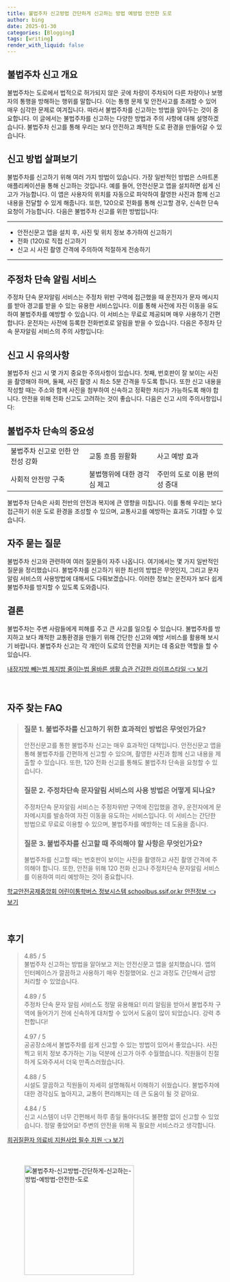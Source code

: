 ```yaml
---
title: 불법주차 신고방법 간단하게 신고하는 방법 예방법 안전한 도로
author: bing
date: 2025-01-30
categories: [Blogging]
tags: [writing]
render_with_liquid: false
---
```



<h2 id='불법주차 신고 개요'>불법주차 신고 개요</h2>

<p>불법주차는 도로에서 법적으로 허가되지 않은 곳에 차량이 주차되어 다른 차량이나 보행자의 통행을 방해하는 행위를 말합니다. 이는 통행 문제 및 안전사고를 초래할 수 있어 매우 심각한 문제로 여겨집니다. 따라서 불법주차를 신고하는 방법을 알아두는 것이 중요합니다. 이 글에서는 불법주차를 신고하는 다양한 방법과 주의 사항에 대해 설명하겠습니다. 불법주차 신고를 통해 우리는 보다 안전하고 쾌적한 도로 환경을 만들어갈 수 있습니다.</p>

<h2 id='신고 방법 살펴보기'>신고 방법 살펴보기</h2>

<p>불법주차를 신고하기 위해 여러 가지 방법이 있습니다. 가장 일반적인 방법은 스마트폰 애플리케이션을 통해 신고하는 것입니다. 예를 들어, 안전신문고 앱을 설치하면 쉽게 신고가 가능합니다. 이 앱은 사용자의 위치를 자동으로 파악하여 촬영한 사진과 함께 신고 내용을 전달할 수 있게 해줍니다. 또한, 120으로 전화를 통해 신고할 경우, 신속한 단속 요청이 가능합니다. 다음은 불법주차 신고를 위한 방법입니다:</p>

<hr />

<ul>
    <li>안전신문고 앱을 설치 후, 사진 및 위치 정보 추가하여 신고하기</li>
    <li>전화 (120)로 직접 신고하기</li>
    <li>신고 시 사진 촬영 간격에 주의하여 적절하게 전송하기</li>
</ul>

<hr />

<h2 id='주정차 단속 알림 서비스'>주정차 단속 알림 서비스</h2>

<p>주정차 단속 문자알림 서비스는 주정차 위반 구역에 접근했을 때 운전자가 문자 메시지를 받아 경고를 받을 수 있는 유용한 서비스입니다. 이를 통해 사전에 자진 이동을 유도하여 불법주차를 예방할 수 있습니다. 이 서비스는 무료로 제공되며 매우 사용하기 간편합니다. 운전자는 사전에 등록한 전화번호로 알림을 받을 수 있습니다. 다음은 주정차 단속 문자알림 서비스의 주의 사항입니다:</p>

<h2 id='신고 시 유의사항'>신고 시 유의사항</h2>

<p>불법주차 신고 시 몇 가지 중요한 주의사항이 있습니다. 첫째, 번호판이 잘 보이는 사진을 촬영해야 하며, 둘째, 사진 촬영 시 최소 5분 간격을 두도록 합니다. 또한 신고 내용을 작성할 때는 주소와 함께 사진을 첨부하여 신속하고 정확한 처리가 가능하도록 해야 합니다. 안전을 위해 전화 신고도 고려하는 것이 좋습니다. 다음은 신고 시의 주의사항입니다:</p>

<h2 id='불법주차 단속의 중요성'>불법주차 단속의 중요성</h2>

<table>
    <tr>
        <td>불법주차 신고로 인한 안전성 강화</td>
        <td>교통 흐름 원활화</td>
        <td>사고 예방 효과</td>
    </tr>
    <tr>
        <td>사회적 안전망 구축</td>
        <td>불법행위에 대한 경각심 제고</td>
        <td>주민의 도로 이용 편의성 증대</td>
    </tr>
</table>

<p>불법주차 단속은 사회 전반의 안전과 복지에 큰 영향을 미칩니다. 이를 통해 우리는 보다 접근하기 쉬운 도로 환경을 조성할 수 있으며, 교통사고를 예방하는 효과도 기대할 수 있습니다.</p>

<h2 id='자주 묻는 질문'>자주 묻는 질문</h2>

<p>불법주차 신고와 관련하여 여러 질문들이 자주 나옵니다. 여기에서는 몇 가지 일반적인 질문을 정리했습니다. 불법주차를 신고하기 위한 최선의 방법은 무엇인지, 그리고 문자알림 서비스의 사용방법에 대해서도 다뤄보겠습니다. 이러한 정보는 운전자가 보다 쉽게 불법주차를 방지할 수 있도록 도와줍니다.</p>

<h2 id='결론'>결론</h2>

<p>불법주차는 주변 사람들에게 피해를 주고 큰 사고를 일으킬 수 있습니다. 불법주차를 방지하고 보다 쾌적한 교통환경을 만들기 위해 간단한 신고와 예방 서비스를 활용해 보시기 바랍니다. 불법주차 신고는 각 개인이 도로의 안전을 지키는 데 중요한 역할을 할 수 있습니다.</p>


<p><a class="click-button" title="내장지방 빼는법 체지방 줄이는법 올바른 생활 습관 건강한 라이프스타일" href="https://afficreate.github.io/posts/%EB%82%B4%EC%9E%A5%EC%A7%80%EB%B0%A9-%EB%B9%BC%EB%8A%94%EB%B2%95-%EC%B2%B4%EC%A7%80%EB%B0%A9-%EC%A4%84%EC%9D%B4%EB%8A%94%EB%B2%95-%EC%98%AC%EB%B0%94%EB%A5%B8-%EC%83%9D%ED%99%9C-%EC%8A%B5%EA%B4%80-%EA%B1%B4%EA%B0%95%ED%95%9C-%EB%9D%BC%EC%9D%B4%ED%94%84%EC%8A%A4%ED%83%80%EC%9D%BC/" rel="dofollow">내장지방 빼는법 체지방 줄이는법 올바른 생활 습관 건강한 라이프스타일 👈 보기</a></p><br>
<h2 id='자주_찾는_FAQ'>자주 찾는 FAQ</h2>
<div itemscope="" itemtype="https://schema.org/FAQPage"> 
<blockquote> 
<div itemscope="" itemprop="mainEntity" itemtype="https://schema.org/Question"> 
<h3 itemprop="name">질문 1. 불법주차를 신고하기 위한 효과적인 방법은 무엇인가요?</h3> 
<div itemscope="" itemprop="acceptedAnswer" itemtype="https://schema.org/Answer"> 
<span itemprop="text"> 
<p>안전신문고를 통한 불법주차 신고는 매우 효과적인 대책입니다. 안전신문고 앱을 통해 불법주차를 간편하게 신고할 수 있으며, 촬영한 사진과 함께 신고 내용을 제출할 수 있습니다. 또한, 120 전화 신고를 통해도 불법주차 단속을 요청할 수 있습니다.</p> 
</span> 
</div> 
</div> 

<div itemscope="" itemprop="mainEntity" itemtype="https://schema.org/Question"> 
<h3 itemprop="name">질문 2. 주정차단속 문자알림 서비스의 사용 방법은 어떻게 되나요?</h3> 
<div itemscope="" itemprop="acceptedAnswer" itemtype="https://schema.org/Answer"> 
<span itemprop="text"> 
<p>주정차단속 문자알림 서비스는 주정차위반 구역에 진입했을 경우, 운전자에게 문자메시지를 발송하여 자진 이동을 유도하는 서비스입니다. 이 서비스는 간단한 방법으로 무료로 이용할 수 있으며, 불법주차를 예방하는 데 도움을 줍니다.</p> 
</span> 
</div> 
</div> 

<div itemscope="" itemprop="mainEntity" itemtype="https://schema.org/Question"> 
<h3 itemprop="name">질문 3. 불법주차를 신고할 때 주의해야 할 사항은 무엇인가요?</h3> 
<div itemscope="" itemprop="acceptedAnswer" itemtype="https://schema.org/Answer"> 
<span itemprop="text"> 
<p>불법주차를 신고할 때는 번호판이 보이는 사진을 촬영하고 사진 촬영 간격에 주의해야 합니다. 또한, 안전을 위해 120 전화 신고나 주정차단속 문자알림 서비스를 이용하여 미리 예방하는 것이 중요합니다.</p> 
</span> 
</div> 
</div> 
</blockquote> 
</div>
<p><a class="click-button" title="학교안전공제중앙회 어린이통학버스 정보시스템 schoolbus.ssif.or.kr 안전정보" href="https://afficreate.github.io/posts/%ED%95%99%EA%B5%90%EC%95%88%EC%A0%84%EA%B3%B5%EC%A0%9C%EC%A4%91%EC%95%99%ED%9A%8C-%EC%96%B4%EB%A6%B0%EC%9D%B4%ED%86%B5%ED%95%99%EB%B2%84%EC%8A%A4-%EC%A0%95%EB%B3%B4%EC%8B%9C%EC%8A%A4%ED%85%9C-schoolbus.ssif.or.kr-%EC%95%88%EC%A0%84%EC%A0%95%EB%B3%B4/" rel="dofollow">학교안전공제중앙회 어린이통학버스 정보시스템 schoolbus.ssif.or.kr 안전정보 👈 보기</a></p><br>
<h2 id='후기'>후기</h2>
<div itemscope itemtype="https://schema.org/Product">
  <blockquote>
  <div itemprop="review" itemscope itemtype="https://schema.org/Review">
      <div itemprop="reviewRating" itemscope itemtype="https://schema.org/Rating"> <span itemprop="ratingValue">4.85</span> / <span itemprop="bestRating">5</span> </div>
      <span itemprop="reviewBody">불법주차 신고하는 방법을 알아보고 저는 안전신문고 앱을 설치했습니다. 앱의 인터페이스가 깔끔하고 사용하기 매우 친절했어요. 신고 과정도 간단해서 금방 처리할 수 있었습니다.</span>
  </div>
  <br>
  <div itemprop="review" itemscope itemtype="https://schema.org/Review">
      <div itemprop="reviewRating" itemscope itemtype="https://schema.org/Rating"> <span itemprop="ratingValue">4.89</span> / <span itemprop="bestRating">5</span> </div>
      <span itemprop="reviewBody">주정차 단속 문자 알림 서비스도 정말 유용해요! 미리 알림을 받아서 불법주차 구역에 들어가기 전에 신속하게 대처할 수 있어서 도움이 많이 되었습니다. 강력 추천합니다!</span>
  </div>
  <br>
  <div itemprop="review" itemscope itemtype="https://schema.org/Review">
      <div itemprop="reviewRating" itemscope itemtype="https://schema.org/Rating"> <span itemprop="ratingValue">4.97</span> / <span itemprop="bestRating">5</span> </div>
      <span itemprop="reviewBody">공공장소에서 불법주차를 쉽게 신고할 수 있는 방법이 있어서 좋았습니다. 사진 찍고 위치 정보 추가하는 기능 덕분에 신고가 아주 수월했습니다. 직원들이 친절하게 도와주셔서 더욱 만족스러웠습니다.</span>
  </div>
  <br>
  <div itemprop="review" itemscope itemtype="https://schema.org/Review">
      <div itemprop="reviewRating" itemscope itemtype="https://schema.org/Rating"> <span itemprop="ratingValue">4.88</span> / <span itemprop="bestRating">5</span> </div>
      <span itemprop="reviewBody">시설도 깔끔하고 직원들이 자세히 설명해줘서 이해하기 쉬웠습니다. 불법주차에 대한 경각심도 높아지고, 교통이 편리해지는 데 큰 도움이 될 것 같아요.</span>
  </div>
  <br>
  <div itemprop="review" itemscope itemtype="https://schema.org/Review">
      <div itemprop="reviewRating" itemscope itemtype="https://schema.org/Rating"> <span itemprop="ratingValue">4.84</span> / <span itemprop="bestRating">5</span> </div>
      <span itemprop="reviewBody">신고 시스템이 너무 간편해서 하루 종일 돌아다녀도 불편함 없이 신고할 수 있었습니다. 정말 좋았어요! 주변의 안전을 위해 꼭 필요한 서비스라고 생각합니다.</span>
  </div>
  </blockquote>
</div>
<p><a class="click-button" title="희귀질환자 의료비 지원사업 필수 지원" href="https://afficreate.github.io/posts/%ED%9D%AC%EA%B7%80%EC%A7%88%ED%99%98%EC%9E%90-%EC%9D%98%EB%A3%8C%EB%B9%84-%EC%A7%80%EC%9B%90%EC%82%AC%EC%97%85-%ED%95%84%EC%88%98-%EC%A7%80%EC%9B%90/" rel="dofollow">희귀질환자 의료비 지원사업 필수 지원 👈 보기</a></p><br>
<figure class="image"><img src="https://afficreate.github.io/assets/img/thumbnail/불법주차-신고방법-간단하게-신고하는-방법-예방법-안전한-도로.webp" alt="불법주차-신고방법-간단하게-신고하는-방법-예방법-안전한-도로" width="256" height="256"></figure>